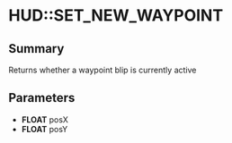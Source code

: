 # HUD::SET_NEW_WAYPOINT

## Summary
Returns whether a waypoint blip is currently active

## Parameters
* **FLOAT** posX
* **FLOAT** posY